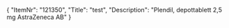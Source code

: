 {
  "ItemNr": "121350",
  "Title": "test",
  "Description": "Plendil, depottablett 2,5 mg AstraZeneca AB"
}